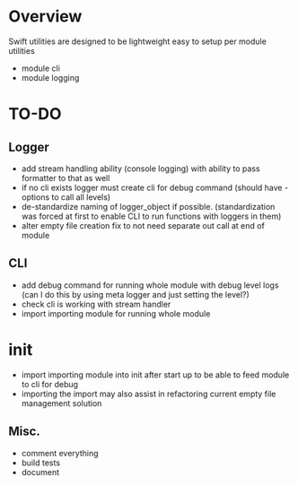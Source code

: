 # Overview
Swift utilities are designed to be lightweight easy to setup per module utilities

* module cli
* module logging

# TO-DO

## Logger
* add stream handling ability (console logging) with ability to pass formatter to that as well
* if no cli exists logger must create cli for debug command (should have - options to call all levels)
* de-standardize naming of logger_object if possible. (standardization was forced at first to enable CLI to run functions with loggers in them)
* alter empty file creation fix to not need separate out call at end of module

## CLI
* add debug command for running whole module with debug level logs (can I do this by using meta logger and just setting the level?)
* check cli is working with stream handler
* import importing module for running whole module

# __init__
* import importing module into init after start up to be able to feed module to cli for debug
* importing the import may also assist in refactoring current empty file management solution

## Misc.
* comment everything
* build tests
* document